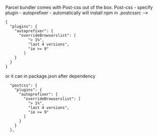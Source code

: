 Parcel bundler comes with Post-css out of the box.
Post-css - specify plugin - autoprefixer - automatically will install npm
in .postcssrc -->
```
{
  "plugins": {
    "autoprefixer": {
      "overrideBrowserslist": [
          "> 1%",
          "last 4 versions",
          "ie >= 9"
        ]
    }
  }
}
```
or it can in package.json after dependency
```
  "postcss": {
    "plugins": {
      "autoprefixer": {
        "overrideBrowserslist": [
          "> 1%",
          "last 4 versions",
          "ie >= 9"
        ]
      }
    }
  },
  ```